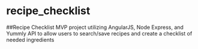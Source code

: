 # recipe_checklist
##Recipe Checklist
MVP project utilizing AngularJS, Node Express, and Yummly API to allow users to search/save recipes and create a checklist of needed ingredients
